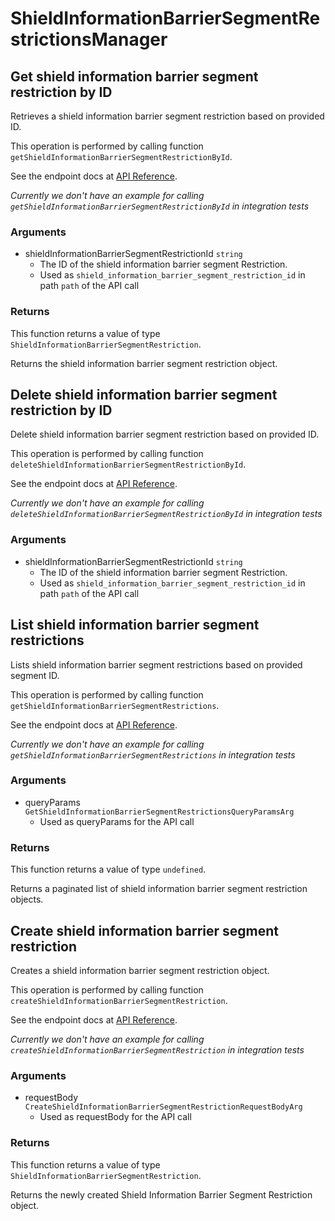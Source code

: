 # ShieldInformationBarrierSegmentRestrictionsManager

## Get shield information barrier segment restriction by ID

Retrieves a shield information barrier segment
restriction based on provided ID.

This operation is performed by calling function `getShieldInformationBarrierSegmentRestrictionById`.

See the endpoint docs at
[API Reference](https://developer.box.com/reference/get-shield-information-barrier-segment-restrictions-id/).

*Currently we don't have an example for calling `getShieldInformationBarrierSegmentRestrictionById` in integration tests*

### Arguments

- shieldInformationBarrierSegmentRestrictionId `string`
  - The ID of the shield information barrier segment Restriction.
  - Used as `shield_information_barrier_segment_restriction_id` in path `path` of the API call


### Returns

This function returns a value of type `ShieldInformationBarrierSegmentRestriction`.

Returns the shield information barrier segment
restriction object.


## Delete shield information barrier segment restriction by ID

Delete shield information barrier segment restriction
based on provided ID.

This operation is performed by calling function `deleteShieldInformationBarrierSegmentRestrictionById`.

See the endpoint docs at
[API Reference](https://developer.box.com/reference/delete-shield-information-barrier-segment-restrictions-id/).

*Currently we don't have an example for calling `deleteShieldInformationBarrierSegmentRestrictionById` in integration tests*

### Arguments

- shieldInformationBarrierSegmentRestrictionId `string`
  - The ID of the shield information barrier segment Restriction.
  - Used as `shield_information_barrier_segment_restriction_id` in path `path` of the API call


## List shield information barrier segment restrictions

Lists shield information barrier segment restrictions
based on provided segment ID.

This operation is performed by calling function `getShieldInformationBarrierSegmentRestrictions`.

See the endpoint docs at
[API Reference](https://developer.box.com/reference/get-shield-information-barrier-segment-restrictions/).

*Currently we don't have an example for calling `getShieldInformationBarrierSegmentRestrictions` in integration tests*

### Arguments

- queryParams `GetShieldInformationBarrierSegmentRestrictionsQueryParamsArg`
  - Used as queryParams for the API call


### Returns

This function returns a value of type `undefined`.

Returns a paginated list of
shield information barrier segment restriction objects.


## Create shield information barrier segment restriction

Creates a shield information barrier
segment restriction object.

This operation is performed by calling function `createShieldInformationBarrierSegmentRestriction`.

See the endpoint docs at
[API Reference](https://developer.box.com/reference/post-shield-information-barrier-segment-restrictions/).

*Currently we don't have an example for calling `createShieldInformationBarrierSegmentRestriction` in integration tests*

### Arguments

- requestBody `CreateShieldInformationBarrierSegmentRestrictionRequestBodyArg`
  - Used as requestBody for the API call


### Returns

This function returns a value of type `ShieldInformationBarrierSegmentRestriction`.

Returns the newly created Shield
Information Barrier Segment Restriction object.


